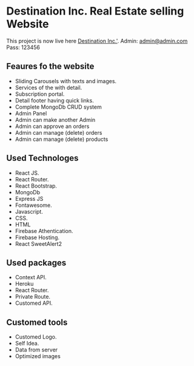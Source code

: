# Destination Inc. Real Estate selling Website

This project is now live here [Destination Inc.'](https://destination-d607a.web.app/).
Admin: admin@admin.com
Pass: 123456

## Feaures fo the website

- Sliding Carousels with texts and images.
- Services of the with detail.
- Subscription portal.
- Detail footer having quick links.
- Complete MongoDb CRUD system
- Admin Panel
- Admin can make another Admin
- Admin can approve an orders
- Admin can manage (delete) orders
- Admin can manage (delete) products

## Used Technologes

- React JS.
- React Router.
- React Bootstrap.
- MongoDb
- Express JS
- Fontawesome.
- Javascript.
- CSS.
- HTML
- Firebase Athentication.
- Firebase Hosting.
- React SweetAlert2

## Used packages

- Context API.
- Heroku
- React Router.
- Private Route.
- Customed API.

## Customed tools

- Customed Logo.
- Self Idea.
- Data from server
- Optimized images

